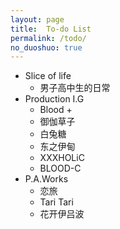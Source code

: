 ```yaml
---
layout: page
title:  To-do List
permalink: /todo/
no_duoshuo: true
---
```

* Slice of life
  * 男子高中生的日常
* Production I.G
  * Blood + 
  * 御伽草子
  * 白兔糖
  * 东之伊甸
  * XXXHOLiC
  * BLOOD-C
* P.A.Works
  * 恋旅
  * Tari Tari
  * 花开伊吕波
